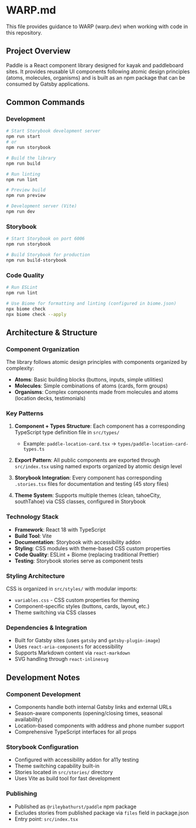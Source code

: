 # WARP.md

This file provides guidance to WARP (warp.dev) when working with code in this repository.

## Project Overview

Paddle is a React component library designed for kayak and paddleboard sites. It provides reusable UI components following atomic design principles (atoms, molecules, organisms) and is built as an npm package that can be consumed by Gatsby applications.

## Common Commands

### Development
```bash
# Start Storybook development server
npm run start
# or
npm run storybook

# Build the library
npm run build

# Run linting
npm run lint

# Preview build
npm run preview

# Development server (Vite)
npm run dev
```

### Storybook
```bash
# Start Storybook on port 6006
npm run storybook

# Build Storybook for production
npm run build-storybook
```

### Code Quality
```bash
# Run ESLint
npm run lint

# Use Biome for formatting and linting (configured in biome.json)
npx biome check
npx biome check --apply
```

## Architecture & Structure

### Component Organization
The library follows atomic design principles with components organized by complexity:

- **Atoms**: Basic building blocks (buttons, inputs, simple utilities)
- **Molecules**: Simple combinations of atoms (cards, form groups)
- **Organisms**: Complex components made from molecules and atoms (location decks, testimonials)

### Key Patterns

1. **Component + Types Structure**: Each component has a corresponding TypeScript type definition file in `src/types/`
   - Example: `paddle-location-card.tsx` → `types/paddle-location-card-types.ts`

2. **Export Pattern**: All public components are exported through `src/index.tsx` using named exports organized by atomic design level

3. **Storybook Integration**: Every component has corresponding `.stories.tsx` files for documentation and testing (45 story files)

4. **Theme System**: Supports multiple themes (clean, tahoeCity, southTahoe) via CSS classes, configured in Storybook

### Technology Stack
- **Framework**: React 18 with TypeScript
- **Build Tool**: Vite
- **Documentation**: Storybook with accessibility addon
- **Styling**: CSS modules with theme-based CSS custom properties
- **Code Quality**: ESLint + Biome (replacing traditional Prettier)
- **Testing**: Storybook stories serve as component tests

### Styling Architecture
CSS is organized in `src/styles/` with modular imports:
- `variables.css` - CSS custom properties for theming
- Component-specific styles (buttons, cards, layout, etc.)
- Theme switching via CSS classes

### Dependencies & Integration
- Built for Gatsby sites (uses `gatsby` and `gatsby-plugin-image`)
- Uses `react-aria-components` for accessibility
- Supports Markdown content via `react-markdown`
- SVG handling through `react-inlinesvg`

## Development Notes

### Component Development
- Components handle both internal Gatsby links and external URLs
- Season-aware components (opening/closing times, seasonal availability)
- Location-based components with address and phone number support
- Comprehensive TypeScript interfaces for all props

### Storybook Configuration
- Configured with accessibility addon for a11y testing
- Theme switching capability built-in
- Stories located in `src/stories/` directory
- Uses Vite as build tool for fast development

### Publishing
- Published as `@rileybathurst/paddle` npm package
- Excludes stories from published package via `files` field in package.json
- Entry point: `src/index.tsx`
